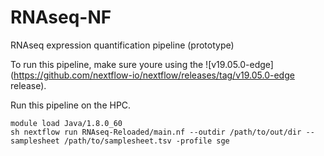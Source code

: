 # RNAseq-NF
RNAseq expression quantification pipeline (prototype)

To run this pipeline, make sure youre using the ![v19.05.0-edge](https://github.com/nextflow-io/nextflow/releases/tag/v19.05.0-edge release).

Run this pipeline on the HPC.

```
module load Java/1.8.0_60
sh nextflow run RNAseq-Reloaded/main.nf --outdir /path/to/out/dir --samplesheet /path/to/samplesheet.tsv -profile sge
```

